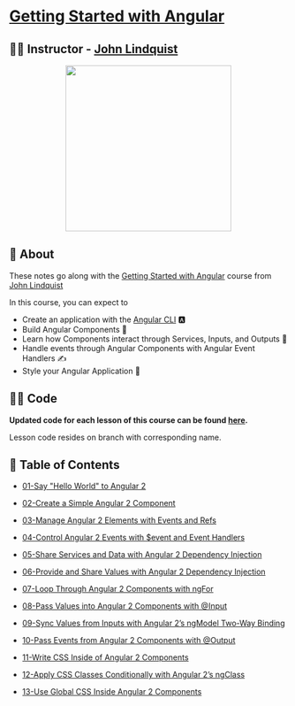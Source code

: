 # [Getting Started with Angular](https://egghead.io/courses/get-started-with-angular)

## 👨‍🏫 Instructor - [John Lindquist](https://egghead.io/instructors/john-lindquist)

<p align="center"><img src="https://d2eip9sf3oo6c2.cloudfront.net/tags/images/000/000/300/full/angular2.png" width="300"/></p>

## 🌟 About 

These notes go along with the [Getting Started with Angular](https://egghead.io/courses/get-started-with-angular) course from [John Lindquist](https://egghead.io/instructors/john-lindquist)

In this course, you can expect to
- Create an application with the [Angular CLI](https://cli.angular.io/) 🅰
- Build Angular Components 🔨
- Learn how Components interact through Services, Inputs, and Outputs 💬
- Handle events through Angular Components with Angular Event Handlers ✍
- Style your Angular Application 🎨

## 👩‍💻 Code
**Updated code for each lesson of this course can be found [here](https://github.com/ParkerGits/getting-started-with-angular-course-code).**

Lesson code resides on branch with corresponding name.

## 📖 Table of Contents 

- [01-Say "Hello World" to Angular 2](01-say-hello-world-to-angular-2.md)

- [02-Create a Simple Angular 2 Component](02-create-a-simple-angular-2-component.md)

- [03-Manage Angular 2 Elements with Events and Refs](03-manage-angular-2-elements-with-events-and-refs.md)

- [04-Control Angular 2 Events with $event and Event Handlers](04-control-angular-2-events-with-event-and-event-handlers.md)

- [05-Share Services and Data with Angular 2 Dependency Injection](05-share-services-and-data-with-angular-2-dependency-injection.md)

- [06-Provide and Share Values with Angular 2 Dependency Injection](06-provide-and-share-values-with-angular-2-dependency-injection.md)

- [07-Loop Through Angular 2 Components with ngFor](07-loop-through-angular-2-components-with-ng-for.md)

- [08-Pass Values into Angular 2 Components with @Input](08-pass-values-into-angular-2-components-with-input.md)

- [09-Sync Values from Inputs with Angular 2’s ngModel Two-Way Binding](09-sync-values-from-inputs-with-angular-2-s-ng-model-two-way-binding.md)

- [10-Pass Events from Angular 2 Components with @Output](10-pass-events-from-angular-2-components-with-output.md)

- [11-Write CSS Inside of Angular 2 Components](11-write-css-inside-of-angular-2-components.md)

- [12-Apply CSS Classes Conditionally with Angular 2’s ngClass](12-apply-css-classes-conditionally-with-angular-2-s-ng-class.md)

- [13-Use Global CSS Inside Angular 2 Components](13-use-global-css-inside-angular-2-components.md)

